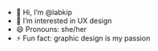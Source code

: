 - 👋 Hi, I’m @labkip
- 👀 I’m interested in UX design
- 😄 Pronouns: she/her
- ⚡ Fun fact: graphic design is my passion

<!---
labkip/labkip is a ✨ special ✨ repository because its `README.md` (this file) appears on your GitHub profile.
You can click the Preview link to take a look at your changes.
--->
